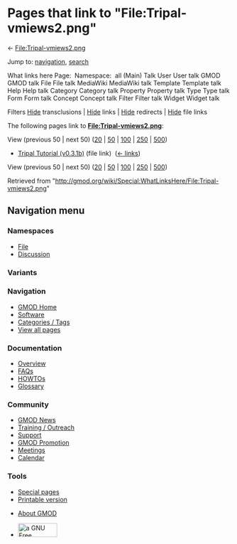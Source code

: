 <div id="mw-page-base" class="noprint">

</div>

<div id="mw-head-base" class="noprint">

</div>

<div id="content" class="mw-body" role="main">

<span id="top"></span>

<div id="mw-js-message" style="display:none;">

</div>



# <span dir="auto">Pages that link to "File:Tripal-vmiews2.png"</span>

<div id="bodyContent">

<div id="contentSub">

←
[File:Tripal-vmiews2.png](/wiki/File:Tripal-vmiews2.png "File:Tripal-vmiews2.png")

</div>

<div id="jump-to-nav" class="mw-jump">

Jump to: [navigation](#mw-navigation), [search](#p-search)

</div>

<div id="mw-content-text">

What links here Page:  Namespace:  all (Main) Talk User User talk GMOD
GMOD talk File File talk MediaWiki MediaWiki talk Template Template talk
Help Help talk Category Category talk Property Property talk Type Type
talk Form Form talk Concept Concept talk Filter Filter talk Widget
Widget talk

Filters
[Hide](/mediawiki/index.php?title=Special:WhatLinksHere/File:Tripal-vmiews2.png&hidetrans=1 "Special:WhatLinksHere/File:Tripal-vmiews2.png")
transclusions \|
[Hide](/mediawiki/index.php?title=Special:WhatLinksHere/File:Tripal-vmiews2.png&hidelinks=1 "Special:WhatLinksHere/File:Tripal-vmiews2.png")
links \|
[Hide](/mediawiki/index.php?title=Special:WhatLinksHere/File:Tripal-vmiews2.png&hideredirs=1 "Special:WhatLinksHere/File:Tripal-vmiews2.png")
redirects \|
[Hide](/mediawiki/index.php?title=Special:WhatLinksHere/File:Tripal-vmiews2.png&hideimages=1 "Special:WhatLinksHere/File:Tripal-vmiews2.png")
file links

The following pages link to
**[File:Tripal-vmiews2.png](/wiki/File:Tripal-vmiews2.png "File:Tripal-vmiews2.png")**:

View (previous 50 \| next 50)
([20](/mediawiki/index.php?title=Special:WhatLinksHere/File:Tripal-vmiews2.png&limit=20 "Special:WhatLinksHere/File:Tripal-vmiews2.png")
\|
[50](/mediawiki/index.php?title=Special:WhatLinksHere/File:Tripal-vmiews2.png&limit=50 "Special:WhatLinksHere/File:Tripal-vmiews2.png")
\|
[100](/mediawiki/index.php?title=Special:WhatLinksHere/File:Tripal-vmiews2.png&limit=100 "Special:WhatLinksHere/File:Tripal-vmiews2.png")
\|
[250](/mediawiki/index.php?title=Special:WhatLinksHere/File:Tripal-vmiews2.png&limit=250 "Special:WhatLinksHere/File:Tripal-vmiews2.png")
\|
[500](/mediawiki/index.php?title=Special:WhatLinksHere/File:Tripal-vmiews2.png&limit=500 "Special:WhatLinksHere/File:Tripal-vmiews2.png"))

- [Tripal Tutorial
  (v0.3.1b)](/wiki/Tripal_Tutorial_(v0.3.1b) "Tripal Tutorial (v0.3.1b)")
  (file link) ‎ <span class="mw-whatlinkshere-tools">([←
  links](/mediawiki/index.php?title=Special:WhatLinksHere&target=Tripal+Tutorial+%28v0.3.1b%29 "Special:WhatLinksHere"))</span>

View (previous 50 \| next 50)
([20](/mediawiki/index.php?title=Special:WhatLinksHere/File:Tripal-vmiews2.png&limit=20 "Special:WhatLinksHere/File:Tripal-vmiews2.png")
\|
[50](/mediawiki/index.php?title=Special:WhatLinksHere/File:Tripal-vmiews2.png&limit=50 "Special:WhatLinksHere/File:Tripal-vmiews2.png")
\|
[100](/mediawiki/index.php?title=Special:WhatLinksHere/File:Tripal-vmiews2.png&limit=100 "Special:WhatLinksHere/File:Tripal-vmiews2.png")
\|
[250](/mediawiki/index.php?title=Special:WhatLinksHere/File:Tripal-vmiews2.png&limit=250 "Special:WhatLinksHere/File:Tripal-vmiews2.png")
\|
[500](/mediawiki/index.php?title=Special:WhatLinksHere/File:Tripal-vmiews2.png&limit=500 "Special:WhatLinksHere/File:Tripal-vmiews2.png"))

</div>

<div class="printfooter">

Retrieved from
"<http://gmod.org/wiki/Special:WhatLinksHere/File:Tripal-vmiews2.png>"

</div>

<div id="catlinks" class="catlinks catlinks-allhidden">

</div>

<div class="visualClear">

</div>

</div>

</div>

<div id="mw-navigation">

## Navigation menu

<div id="mw-head">



<div id="left-navigation">

<div id="p-namespaces" class="vectorTabs" role="navigation"
aria-labelledby="p-namespaces-label">

### Namespaces

- <span id="ca-nstab-image"><a href="/wiki/File:Tripal-vmiews2.png" accesskey="c"
  title="View the file page [c]">File</a></span>
- <span id="ca-talk"><a
  href="/mediawiki/index.php?title=File_talk:Tripal-vmiews2.png&amp;action=edit&amp;redlink=1"
  accesskey="t"
  title="Discussion about the content page [t]">Discussion</a></span>

</div>

<div id="p-variants" class="vectorMenu emptyPortlet" role="navigation"
aria-labelledby="p-variants-label">

### 

### Variants[](#)

<div class="menu">

</div>

</div>

</div>

<div id="right-navigation">





</div>



</div>

</div>

</div>

<div id="mw-panel">

<div id="p-logo" role="banner">

<a href="/wiki/Main_Page"
style="background-image: url(http://gmod.org/images/GMOD-cogs.png);"
title="Visit the main page"></a>

</div>

<div id="p-Navigation" class="portal" role="navigation"
aria-labelledby="p-Navigation-label">

### Navigation

<div class="body">

- <span id="n-GMOD-Home">[GMOD Home](/wiki/Main_Page)</span>
- <span id="n-Software">[Software](/wiki/GMOD_Components)</span>
- <span id="n-Categories-.2F-Tags">[Categories /
  Tags](/wiki/Categories)</span>
- <span id="n-View-all-pages">[View all
  pages](/wiki/Special:AllPages)</span>

</div>

</div>

<div id="p-Documentation" class="portal" role="navigation"
aria-labelledby="p-Documentation-label">

### Documentation

<div class="body">

- <span id="n-Overview">[Overview](/wiki/Overview)</span>
- <span id="n-FAQs">[FAQs](/wiki/Category:FAQ)</span>
- <span id="n-HOWTOs">[HOWTOs](/wiki/Category:HOWTO)</span>
- <span id="n-Glossary">[Glossary](/wiki/Glossary)</span>

</div>

</div>

<div id="p-Community" class="portal" role="navigation"
aria-labelledby="p-Community-label">

### Community

<div class="body">

- <span id="n-GMOD-News">[GMOD News](/wiki/GMOD_News)</span>
- <span id="n-Training-.2F-Outreach">[Training /
  Outreach](/wiki/Training_and_Outreach)</span>
- <span id="n-Support">[Support](/wiki/Support)</span>
- <span id="n-GMOD-Promotion">[GMOD
  Promotion](/wiki/GMOD_Promotion)</span>
- <span id="n-Meetings">[Meetings](/wiki/Meetings)</span>
- <span id="n-Calendar">[Calendar](/wiki/Calendar)</span>

</div>

</div>

<div id="p-tb" class="portal" role="navigation"
aria-labelledby="p-tb-label">

### Tools

<div class="body">

- <span id="t-specialpages"><a href="/wiki/Special:SpecialPages" accesskey="q"
  title="A list of all special pages [q]">Special pages</a></span>
- <span id="t-print"><a
  href="/mediawiki/index.php?title=Special:WhatLinksHere/File:Tripal-vmiews2.png&amp;printable=yes"
  rel="alternate" accesskey="p"
  title="Printable version of this page [p]">Printable version</a></span>

</div>

</div>

</div>

</div>

<div id="footer" role="contentinfo">

- <span id="footer-places-about">[About
  GMOD](/wiki/GMOD:About "GMOD:About")</span>

<!-- -->

- <span id="footer-copyrightico">[<img src="http://www.gnu.org/graphics/gfdl-logo-small.png" width="88"
  height="31" alt="a GNU Free Documentation License" />](http://www.gnu.org/licenses/fdl-1.3.html)</span>


<div style="clear:both">

</div>

</div>
